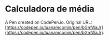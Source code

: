 # Calculadora de média

A Pen created on CodePen.io. Original URL: [https://codepen.io/luanamcomin/pen/bGmWaJr](https://codepen.io/luanamcomin/pen/bGmWaJr).

